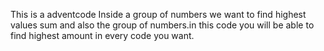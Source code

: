 This is a adventcode
Inside a group of numbers we want to find highest values sum and also the group of numbers.in this code you will be able to find highest amount in every code you want.
